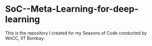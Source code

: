 # SoC--Meta-Learning-for-deep-learning
This is the repository I created for my Seasons of Code conducted by WnCC, IIT Bombay. 
